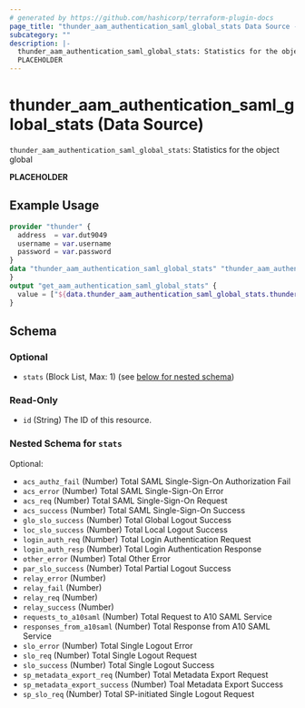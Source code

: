 ```yaml
---
# generated by https://github.com/hashicorp/terraform-plugin-docs
page_title: "thunder_aam_authentication_saml_global_stats Data Source - terraform-provider-thunder"
subcategory: ""
description: |-
  thunder_aam_authentication_saml_global_stats: Statistics for the object global
  PLACEHOLDER
---
```


# thunder_aam_authentication_saml_global_stats (Data Source)

`thunder_aam_authentication_saml_global_stats`: Statistics for the object global

__PLACEHOLDER__

## Example Usage

```terraform
provider "thunder" {
  address  = var.dut9049
  username = var.username
  password = var.password
}
data "thunder_aam_authentication_saml_global_stats" "thunder_aam_authentication_saml_global_stats" {
}
output "get_aam_authentication_saml_global_stats" {
  value = ["${data.thunder_aam_authentication_saml_global_stats.thunder_aam_authentication_saml_global_stats}"]
}
```

<!-- schema generated by tfplugindocs -->
## Schema

### Optional

- `stats` (Block List, Max: 1) (see [below for nested schema](#nestedblock--stats))

### Read-Only

- `id` (String) The ID of this resource.

<a id="nestedblock--stats"></a>
### Nested Schema for `stats`

Optional:

- `acs_authz_fail` (Number) Total SAML Single-Sign-On Authorization Fail
- `acs_error` (Number) Total SAML Single-Sign-On Error
- `acs_req` (Number) Total SAML Single-Sign-On Request
- `acs_success` (Number) Total SAML Single-Sign-On Success
- `glo_slo_success` (Number) Total Global Logout Success
- `loc_slo_success` (Number) Total Local Logout Success
- `login_auth_req` (Number) Total Login Authentication Request
- `login_auth_resp` (Number) Total Login Authentication Response
- `other_error` (Number) Total Other Error
- `par_slo_success` (Number) Total Partial Logout Success
- `relay_error` (Number)
- `relay_fail` (Number)
- `relay_req` (Number)
- `relay_success` (Number)
- `requests_to_a10saml` (Number) Total Request to A10 SAML Service
- `responses_from_a10saml` (Number) Total Response from A10 SAML Service
- `slo_error` (Number) Total Single Logout Error
- `slo_req` (Number) Total Single Logout Request
- `slo_success` (Number) Total Single Logout Success
- `sp_metadata_export_req` (Number) Total Metadata Export Request
- `sp_metadata_export_success` (Number) Toal Metadata Export Success
- `sp_slo_req` (Number) Total SP-initiated Single Logout Request


